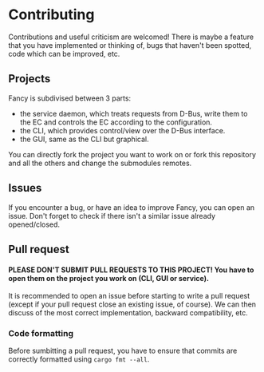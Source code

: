 # Contributing
Contributions and useful criticism are welcomed! There is maybe a feature that you have implemented or thinking of, bugs that haven't been spotted, code which can be improved, etc.

## Projects
Fancy is subdivised between 3 parts: 
- the service daemon, which treats requests from D-Bus, write them to the EC and controls the EC according to the configuration.
- the CLI, which provides control/view over the D-Bus interface.
- the GUI, same as the CLI but graphical.

You can directly fork the project you want to work on or fork this repository and all the others and change the submodules remotes.

## Issues

If you encounter a bug, or have an idea to improve Fancy, you can open an issue. Don't forget to check if there isn't a similar issue already opened/closed.

## Pull request

#### PLEASE DON'T SUBMIT PULL REQUESTS TO THIS PROJECT! You have to open them on the project you work on (CLI, GUI or service).

It is recommended to open an issue before starting to write a pull request (except if your pull request close an existing issue, of course). We can then discuss of the most correct implementation, backward compatibility, etc.


### Code formatting
Before sumbitting a pull request, you have to ensure that commits are correctly formatted using `cargo fmt --all`.
